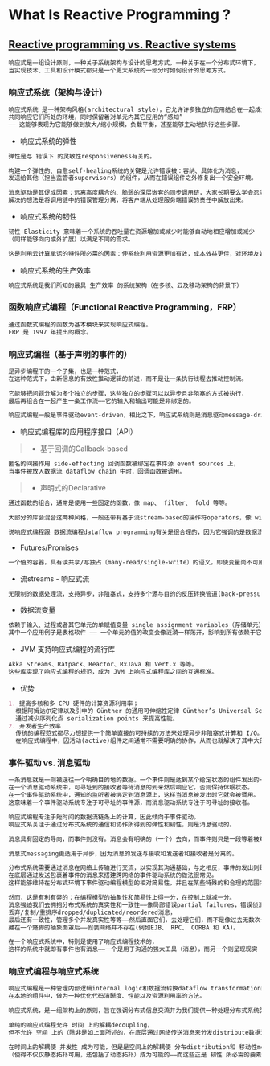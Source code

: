 # What Is Reactive Programming ?

## [Reactive programming vs. Reactive systems](https://www.oreilly.com/ideas/reactive-programming-vs-reactive-systems)
```md
响应式是一组设计原则，一种关于系统架构与设计的思考方式，一种关于在一个分布式环境下，
当实现技术、工具和设计模式都只是一个更大系统的一部分时如何设计的思考方式。
```
### 响应式系统（架构与设计）
```md
响应式系统 是一种架构风格(architectural style)，它允许许多独立的应用结合在一起成为一个单元，
共同响应它们所处的环境，同时保留着对单元内其它应用的“感知”
—— 这能够表现为它能够做到放大/缩小规模，负载平衡，甚至能够主动地执行这些步骤。
```
* 响应式系统的弹性
```md
弹性是与 错误下 的灵敏性responsiveness有关的。

构建一个弹性的、自愈self-healing系统的关键是允许错误被：容纳、具体化为消息，
发送给其他（担当监管者supervisors）的组件，从而在错误组件之外修复出一个安全环境。

消息驱动是其促成因素：远离高度耦合的、脆弱的深层嵌套的同步调用链，大家长期要么学会忍受其煎熬或直接忽略。
解决的想法是将调用链中的错误管理分离，将客户端从处理服务端错误的责任中解放出来。
```
* 响应式系统的韧性
```md
韧性 Elasticity 意味着一个系统的吞吐量在资源增加或减少时能够自动地相应增加或减少
（同样能够向内或外扩展）以满足不同的需求。

这是利用云计算承诺的特性所必需的因素：使系统利用资源更加有效，成本效益更佳，对环境友好以及实现按次付费。
```
* 响应式系统的生产效率
```md
响应式系统是我们所知的最具 生产效率 的系统架构（在多核、云及移动架构的背景下）
```
### 函数响应式编程（Functional Reactive Programming，FRP）
```md
通过函数式编程的函数为基本模块来实现响应式编程。
FRP 是 1997 年提出的概念。
```
### 响应式编程（基于声明的事件的）
```md
是异步编程下的一个子集，也是一种范式，
在这种范式下，由新信息的有效性推动逻辑的前进，而不是让一条执行线程去推动控制流。

它能够把问题分解为多个独立的步骤，这些独立的步骤可以以异步且非阻塞的方式被执行，
最后再组合在一起产生一条工作流——它的输入和输出可能是非绑定的。
```
```md
响应式编程一般是事件驱动event-driven，相比之下，响应式系统则是消息驱动message-driven的。
```
* 响应式编程库的应用程序接口（API）
> * 基于回调的Callback-based
```md
匿名的间接作用 side-effecting 回调函数被绑定在事件源 event sources 上，
当事件被放入数据流 dataflow chain 中时，回调函数被调用。
```
> * 声明式的Declarative
```md
通过函数的组合，通常是使用一些固定的函数，像 map、 filter、 fold 等等。
```
```md
大部分的库会混合这两种风格，一般还带有基于流stream-based的操作符operators，像 windowing、 counts、 triggers。
```
```md
说响应式编程跟 数据流编程dataflow programming有关是很合理的，因为它强调的是数据流而不是控制流。
```
* Futures/Promises
```md
一个值的容器，具有读共享/写独占（many-read/single-write）的语义，即使变量尚不可用也能够添加异步的值转换操作。
```
* 流streams - 响应式流
```md
无限制的数据处理流，支持异步，非阻塞式，支持多个源与目的的反压转换管道(back-pressured transformation pipelines)。
```
* 数据流变量
```md
依赖于输入、过程或者其它单元的单赋值变量 single assignment variables（存储单元），它能够自动更新值的改变。
其中一个应用例子是表格软件 —— 一个单元的值的改变会像涟漪一样荡开，影响到所有依赖于它的函数，顺流而下地使它们产生新的值。
```
* JVM 支持响应式编程的流行库
```md
Akka Streams、Ratpack、Reactor、RxJava 和 Vert.x 等等。
这些库实现了响应式编程的规范，成为 JVM 上响应式编程库之间的互通标准。
```
* 优势
```md
1. 提高多核和多 CPU 硬件的计算资源利用率；
  根据阿姆达尔定律以及引申的 Günther 的通用可伸缩性定律 Günther’s Universal Scalability Law，
  通过减少序列化点 serialization points 来提高性能。
2. 开发者生产效率
  传统的编程范式都尽力想提供一个简单直接的可持续的方法来处理异步非阻塞式计算和 I/O。
  在响应式编程中，因活动(active)组件之间通常不需要明确的协作，从而也就解决了其中大部分的挑战。
```
### 事件驱动 vs. 消息驱动
```md
一条消息就是一则被送往一个明确目的地的数据。一个事件则是达到某个给定状态的组件发出的一个信号。
在一个消息驱动系统中，可寻址到的接收者等待消息的到来然后响应它，否则保持休眠状态。
在一个事件驱动系统中，通知的监听者被绑定到消息源上，这样当消息被发出时它就会被调用。
这意味着一个事件驱动系统专注于可寻址的事件源，而消息驱动系统专注于可寻址的接收者。
```
```md
响应式编程专注于短时间的数据流链条上的计算，因此倾向于事件驱动。
响应式系关注于通过分布式系统的通信和协作所得到的弹性和韧性，则是消息驱动的。
```
```md
消息具有固定的导向，而事件则没有。消息会有明确的（一个）去向，而事件则只是一段等着被观察observe的信息。
```
```md
消息式messaging更适用于异步，因为消息的发送与接收和发送者和接收者是分离的。
```
```md
分布式系统需要通过消息在网络上传输进行交流，以实现其沟通基础，与之相反，事件的发出则是本地的。
在底层通过发送包裹着事件的消息来搭建跨网络的事件驱动系统的做法很常见。
这样能够维持在分布式环境下事件驱动编程模型的相对简易性，并且在某些特殊的和合理的范围内的使用案例上工作得很好。

然而，这是有利有弊的：在编程模型的抽象性和简易性上得一分，在控制上就减一分。
消息强迫我们去拥抱分布式系统的真实性和一致性——像局部错误partial failures，错误侦测failure detection，
丢弃/复制/重排序dropped/duplicated/reordered消息，
最后还有一致性，管理多个并发真实性等等——然后直面它们，去处理它们，而不是像过去无数次一样，
藏在一个蹩脚的抽象面罩后——假装网络并不存在(例如EJB、 RPC、 CORBA 和 XA)。
```
```md
在一个响应式系统中，特别是使用了响应式编程技术的，
这样的系统中就即有事件也有消息——一个是用于沟通的强大工具（消息），而另一个则呈现现实（事件）。
```
### 响应式编程与响应式系统
```md
响应式编程是一种管理内部逻辑internal logic和数据流转换dataflow transformation的好技术。
在本地的组件中，做为一种优化代码清晰度、性能以及资源利用率的方法。

响应式系统，是一组架构上的原则，旨在强调分布式信息交流并为我们提供一种处理分布式系统弹性与韧性的工具。
```
```md
单纯的响应式编程允许 时间 上的解耦decoupling，
但不允许 空间 上的（除非是如上面所述的，在底层通过网络传送消息来分发distribute数据流）。

在时间上的解耦使 并发性 成为可能，但是是空间上的解耦使 分布distribution和 移动性mobility 
（使得不仅仅静态拓扑可用，还包括了动态拓扑）成为可能的——而这些正是 韧性 所必需的要素。
```